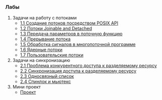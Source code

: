 
### Лабы
1. Задачи на работу с потоками
	- [1.1 Создание потоков посредством POSIX API](task1.1)
	- [1.2 Потоки Joinable and Detached](task1.2)
	- [1.3 Передача параметров в поточную функцию](task1.3)
	- [1.4 Прерывание потока](task1.4)
	- [1.5 Обработка сигналов в многопоточной программе](task1.5)
	- [1.6 Ядерные потоки](task1.6)
	- [1.7 Пользовательские потоки](task1.7)
2. Задачи на синхронизацию
	- [2.1 Проблема конкурентного доступа к разделяемому ресурсу](task2.1)
	- [2.2 Синхронизация доступа к разделяемому ресурсу](task2.2)
	- [2.3 Односвязный список](task2.3)
	- [2.4 Спинлок и мьютекс](task2.4)
3. Мини проект
	- [Проект](task3)
